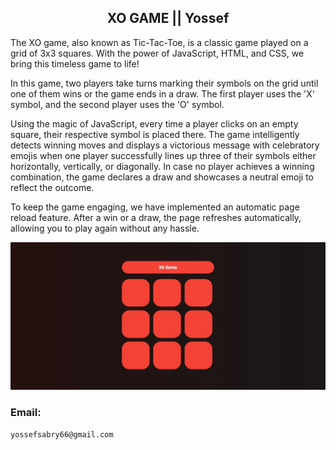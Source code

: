 <h2 align="center"> XO GAME || Yossef </h2>


The XO game, also known as Tic-Tac-Toe, is a classic game played on a grid of 3x3 squares. With the power of JavaScript, HTML, and CSS, we bring this timeless game to life!

In this game, two players take turns marking their symbols on the grid until one of them wins or the game ends in a draw. The first player uses the 'X' symbol, and the second player uses the 'O' symbol.

Using the magic of JavaScript, every time a player clicks on an empty square, their respective symbol is placed there. The game intelligently detects winning moves and displays a victorious message with celebratory emojis when one player successfully lines up three of their symbols either horizontally, vertically, or diagonally. In case no player achieves a winning combination, the game declares a draw and showcases a neutral emoji to reflect the outcome.

To keep the game engaging, we have implemented an automatic page reload feature. After a win or a draw, the page refreshes automatically, allowing you to play again without any hassle.


![](Web%20capture_16-9-2023_124513_127.0.0.1.jpeg)

### Email:

```
yossefsabry66@gmail.com
```